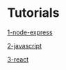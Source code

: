 # Tutorials

[1-node-express](https://youtu.be/Oe421EPjeBE?si=pHMMAY5_Qre2aZS6)

[2-javascript](https://youtu.be/Zi-Q0t4gMC8?si=hvXkOu5GesaCz1Ds)

[3-react](https://youtube.com/playlist?list=PL4cUxeGkcC9gZD-Tvwfod2gaISzfRiP9d&si=6Rqg5MDFIK3qme30)
